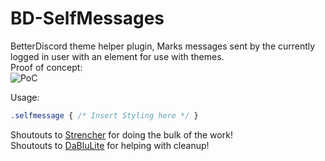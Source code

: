 [PoC]: https://github.com/Riddim-GLiTCH/BD-SelfMessages/assets/87764384/2fc863f0-976c-47be-8ddf-846b5d95d9fc
# BD-SelfMessages
BetterDiscord theme helper plugin, Marks messages sent by the currently logged in user with an element for use with themes.<br>
Proof of concept:<br>
![PoC][PoC]

Usage:
```css
.selfmessage { /* Insert Styling here */ }
```

Shoutouts to [Strencher](https://github.com/Strencher) for doing the bulk of the work!<br>
Shoutouts to [DaBluLite](https://github.com/DaBluLite) for helping with cleanup!
